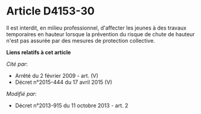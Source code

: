 # Article D4153-30

Il est interdit, en milieu professionnel, d'affecter les jeunes à des travaux temporaires en hauteur lorsque la prévention du
risque de chute de hauteur n'est pas assurée par des mesures de protection collective.

**Liens relatifs à cet article**

_Cité par_:

  - Arrêté du 2 février 2009 - art. (V)
  - Décret n°2015-444 du 17 avril 2015 (V)

_Modifié par_:

  - Décret n°2013-915 du 11 octobre 2013 - art. 2
